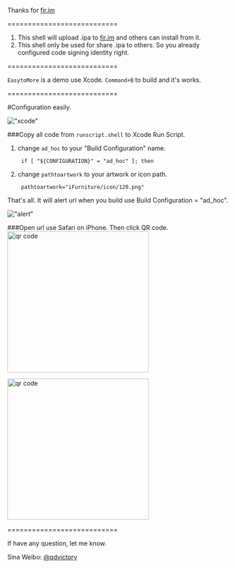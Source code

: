 Thanks for [fir.im](http://fir.im)

===========================
1. This shell will upload .ipa to [fir.im](http://fir.im) and others can install from it.
2. This shell only be used for share .ipa to others. So you already configured code signing identity right.

===========================

`EasytoMore` is a demo use Xcode. `Command+B` to build and it's works.

===========================

#Configuration easily.
</br>

!["xcode"](http://www.minroad.com/wp-content/uploads/2013/11/a.png)

###Copy all code from `runscript.shell` to Xcode Run Script.

1. change `ad_hoc` to your "Build Configuration" name.

		if [ "${CONFIGURATION}" = "ad_hoc" ]; then
	
2. change `pathtoartwork` to your artwork or icon path.
   
		pathtoartwork="iFurniture/icon/120.png"
	

That's all.  It will alert url when you build use Build Configuration = "ad_hoc".

!["alert"](http://www.minroad.com/wp-content/uploads/2013/11/b.png)

###Open url use Safari on iPhone. Then click QR code.
</br>
<img src="http://www.minroad.com/wp-content/uploads/2013/11/Screenshot-2013.11.14-13.15.26.png" alt="qr code" width=320px />

<img src="http://www.minroad.com/wp-content/uploads/2013/11/Screenshot-2013.11.14-13.16.29.png" alt="qr code" width=320px />

===========================

If have any question, let me know.

Sina Weibo: [@qdvictory](http://weibo.com/qdvictory)


